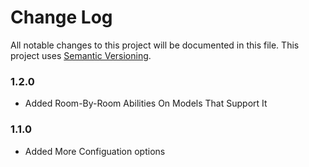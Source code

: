 # Change Log

All notable changes to this project will be documented in this file. This project uses [Semantic Versioning](https://semver.org/).


### 1.2.0
* Added Room-By-Room Abilities On Models That Support It

### 1.1.0
* Added More Configuation options
